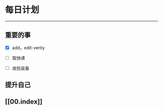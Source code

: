 
# 每日计划
---
## 重要的事

- [x]  add，edit-verity
- [ ]  取快递
- [ ]  收拾装备



## 提升自己

  



## [[00.index]]










